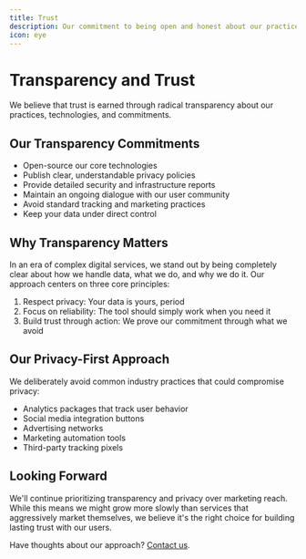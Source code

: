 ```yaml
---
title: Trust
description: Our commitment to being open and honest about our practices
icon: eye
---
```


# Transparency and Trust

We believe that trust is earned through radical transparency about our practices, technologies, and commitments.

## Our Transparency Commitments

- Open-source our core technologies
- Publish clear, understandable privacy policies
- Provide detailed security and infrastructure reports
- Maintain an ongoing dialogue with our user community
- Avoid standard tracking and marketing practices
- Keep your data under direct control

## Why Transparency Matters

In an era of complex digital services, we stand out by being completely clear about how we handle data, what we do, and why we do it. Our approach centers on three core principles:

1. Respect privacy: Your data is yours, period
2. Focus on reliability: The tool should simply work when you need it
3. Build trust through action: We prove our commitment through what we avoid

## Our Privacy-First Approach

We deliberately avoid common industry practices that could compromise privacy:

- Analytics packages that track user behavior
- Social media integration buttons
- Advertising networks
- Marketing automation tools
- Third-party tracking pixels

## Looking Forward

We'll continue prioritizing transparency and privacy over marketing reach. While this means we might grow more slowly than services that aggressively market themselves, we believe it's the right choice for building lasting trust with our users.

Have thoughts about our approach? [Contact us](https://onetimesecret.com/feedback).
